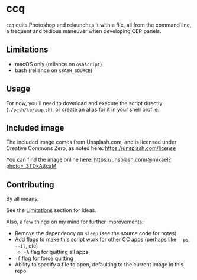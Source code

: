 # ccq

`ccq` quits Photoshop and relaunches it with a file, all from the command line, a frequent and tedious maneuver when developing CEP panels.

## Limitations

- macOS only (reliance on `osascript`)
- bash (reliance on `$BASH_SOURCE`)

## Usage

For now, you'll need to download and execute the script directly (`./path/to/ccq.sh`), or create an alias for it in your shell profile.

## Included image

The included image comes from Unsplash.com, and is licensed under Creative Commons Zero, as noted here:
https://unsplash.com/license

You can find the image online here:
https://unsplash.com/@mikael?photo=_3TDkAttcaM

## Contributing

By all means.

See the [Limitations](#limitations) section for ideas.

Also, a few things on my mind for further improvements:

- Remove the dependency on `sleep` (see the source code for notes)
- Add flags to make this script work for other CC apps (perhaps like `--ps`, `--il`, etc)
  - `-A` flag for quitting all apps
- `-f` flag for force quitting
- Ability to specify a file to open, defaulting to the current image in this repo
